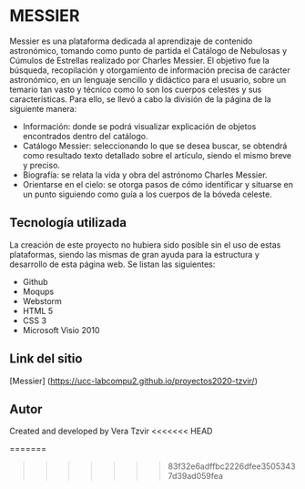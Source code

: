 # MESSIER

Messier es una plataforma dedicada al aprendizaje de contenido astronómico, tomando como punto de partida el Catálogo de Nebulosas y Cúmulos de Estrellas realizado por Charles Messier. El objetivo fue la búsqueda, recopilación y otorgamiento de información precisa de carácter astronómico, en un lenguaje sencillo y didáctico para el usuario, sobre un temario tan vasto y técnico como lo son los cuerpos celestes y sus características. Para ello, se llevó a cabo la división de la página de la siguiente manera:

  - Información: donde se podrá visualizar explicación de objetos encontrados dentro del catálogo.
  - Catálogo Messier: seleccionando lo que se desea buscar, se obtendrá como resultado texto detallado sobre el artículo, siendo el mismo breve y preciso.
  - Biografía: se relata la vida y obra del astrónomo Charles Messier.
  - Orientarse en el cielo: se otorga pasos de cómo identificar y situarse en un punto siguiendo como guía a los cuerpos de la bóveda celeste. 
 
## Tecnología utilizada
 
La creación de este proyecto no hubiera sido posible sin el uso de estas plataformas, siendo las mismas de gran ayuda para la estructura y desarrollo de esta página web. Se listan las siguientes:
* Github
* Moqups
* Webstorm
* HTML 5
* CSS 3
* Microsoft Visio 2010

## Link del sitio
[Messier] (https://ucc-labcompu2.github.io/proyectos2020-tzvir/)

## Autor
Created and developed by Vera Tzvir
<<<<<<< HEAD

=======
>>>>>>> 83f32e6adffbc2226dfee35053437d39ad059fea
